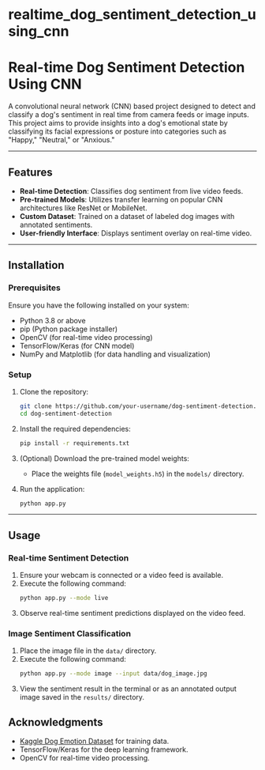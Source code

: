 # realtime_dog_sentiment_detection_using_cnn
# Real-time Dog Sentiment Detection Using CNN

A convolutional neural network (CNN) based project designed to detect and classify a dog's sentiment in real time from camera feeds or image inputs. This project aims to provide insights into a dog's emotional state by classifying its facial expressions or posture into categories such as "Happy," "Neutral," or "Anxious."

---

## Features

- **Real-time Detection**: Classifies dog sentiment from live video feeds.
- **Pre-trained Models**: Utilizes transfer learning on popular CNN architectures like ResNet or MobileNet.
- **Custom Dataset**: Trained on a dataset of labeled dog images with annotated sentiments.
- **User-friendly Interface**: Displays sentiment overlay on real-time video.

---

## Installation

### Prerequisites

Ensure you have the following installed on your system:

- Python 3.8 or above
- pip (Python package installer)
- OpenCV (for real-time video processing)
- TensorFlow/Keras (for CNN model)
- NumPy and Matplotlib (for data handling and visualization)

### Setup

1. Clone the repository:
   ```bash
   git clone https://github.com/your-username/dog-sentiment-detection.git
   cd dog-sentiment-detection
   ```

2. Install the required dependencies:
   ```bash
   pip install -r requirements.txt
   ```

3. (Optional) Download the pre-trained model weights:
   - Place the weights file (`model_weights.h5`) in the `models/` directory.

4. Run the application:
   ```bash
   python app.py
   ```

---

## Usage

### Real-time Sentiment Detection

1. Ensure your webcam is connected or a video feed is available.
2. Execute the following command:
   ```bash
   python app.py --mode live
   ```
3. Observe real-time sentiment predictions displayed on the video feed.

### Image Sentiment Classification

1. Place the image file in the `data/` directory.
2. Execute the following command:
   ```bash
   python app.py --mode image --input data/dog_image.jpg
   ```
3. View the sentiment result in the terminal or as an annotated output image saved in the `results/` directory.


## Acknowledgments

- [Kaggle Dog Emotion Dataset](https://www.kaggle.com/) for training data.
- TensorFlow/Keras for the deep learning framework.
- OpenCV for real-time video processing.
